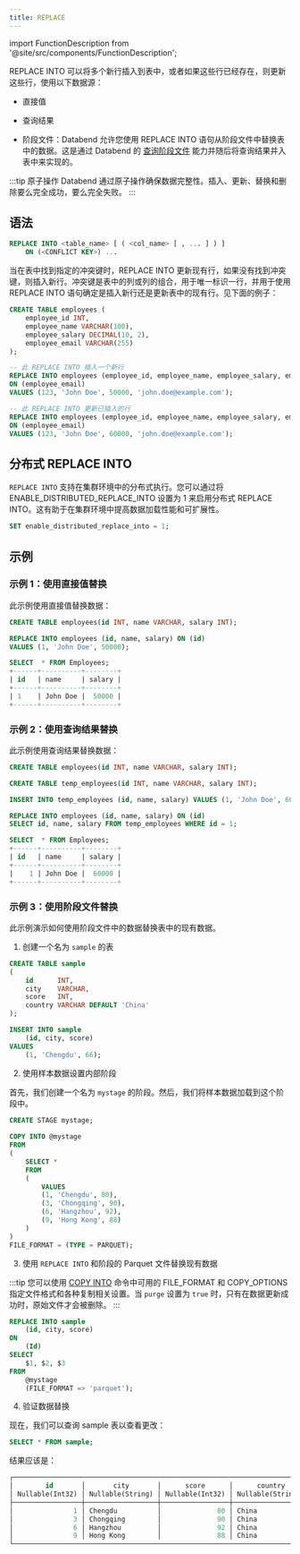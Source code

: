 ```yaml
---
title: REPLACE
---
```


import FunctionDescription from '@site/src/components/FunctionDescription';

<FunctionDescription description="引入版本：v1.1.55"/>

REPLACE INTO 可以将多个新行插入到表中，或者如果这些行已经存在，则更新这些行，使用以下数据源：

- 直接值

- 查询结果

- 阶段文件：Databend 允许您使用 REPLACE INTO 语句从阶段文件中替换表中的数据。这是通过 Databend 的 [查询阶段文件](/guides/load-data/transform/querying-stage) 能力并随后将查询结果并入表中来实现的。

:::tip 原子操作
Databend 通过原子操作确保数据完整性。插入、更新、替换和删除要么完全成功，要么完全失败。
:::

## 语法

```sql
REPLACE INTO <table_name> [ ( <col_name> [ , ... ] ) ]
    ON (<CONFLICT KEY>) ...
```

当在表中找到指定的冲突键时，REPLACE INTO 更新现有行，如果没有找到冲突键，则插入新行。冲突键是表中的列或列的组合，用于唯一标识一行，并用于使用 REPLACE INTO 语句确定是插入新行还是更新表中的现有行。见下面的例子：

```sql
CREATE TABLE employees (
    employee_id INT,
    employee_name VARCHAR(100),
    employee_salary DECIMAL(10, 2),
    employee_email VARCHAR(255)
);

-- 此 REPLACE INTO 插入一个新行
REPLACE INTO employees (employee_id, employee_name, employee_salary, employee_email) 
ON (employee_email)
VALUES (123, 'John Doe', 50000, 'john.doe@example.com');

-- 此 REPLACE INTO 更新已插入的行
REPLACE INTO employees (employee_id, employee_name, employee_salary, employee_email) 
ON (employee_email)
VALUES (123, 'John Doe', 60000, 'john.doe@example.com');
```

## 分布式 REPLACE INTO

`REPLACE INTO` 支持在集群环境中的分布式执行。您可以通过将 ENABLE_DISTRIBUTED_REPLACE_INTO 设置为 1 来启用分布式 REPLACE INTO。这有助于在集群环境中提高数据加载性能和可扩展性。

```sql
SET enable_distributed_replace_into = 1;
```

## 示例

### 示例 1：使用直接值替换

此示例使用直接值替换数据：

```sql
CREATE TABLE employees(id INT, name VARCHAR, salary INT);

REPLACE INTO employees (id, name, salary) ON (id)
VALUES (1, 'John Doe', 50000);

SELECT  * FROM Employees;
+------+----------+--------+
| id   | name     | salary |
+------+----------+--------+
| 1    | John Doe |  50000 |
+------+----------+--------+
```

### 示例 2：使用查询结果替换

此示例使用查询结果替换数据：

```sql
CREATE TABLE employees(id INT, name VARCHAR, salary INT);

CREATE TABLE temp_employees(id INT, name VARCHAR, salary INT);

INSERT INTO temp_employees (id, name, salary) VALUES (1, 'John Doe', 60000);

REPLACE INTO employees (id, name, salary) ON (id)
SELECT id, name, salary FROM temp_employees WHERE id = 1;

SELECT  * FROM Employees;
+------+----------+--------+
| id   | name     | salary |
+------+----------+--------+
|    1 | John Doe |  60000 |
+------+----------+--------+
```

### 示例 3：使用阶段文件替换

此示例演示如何使用阶段文件中的数据替换表中的现有数据。

1. 创建一个名为 `sample` 的表

```sql
CREATE TABLE sample
(
    id      INT,
    city    VARCHAR,
    score   INT,
    country VARCHAR DEFAULT 'China'
);

INSERT INTO sample
    (id, city, score)
VALUES
    (1, 'Chengdu', 66);
```

2. 使用样本数据设置内部阶段

首先，我们创建一个名为 `mystage` 的阶段。然后，我们将样本数据加载到这个阶段中。
```sql
CREATE STAGE mystage;
       
COPY INTO @mystage
FROM 
(
    SELECT * 
    FROM 
    (
        VALUES 
        (1, 'Chengdu', 80),
        (3, 'Chongqing', 90),
        (6, 'Hangzhou', 92),
        (9, 'Hong Kong', 88)
    )
)
FILE_FORMAT = (TYPE = PARQUET);
```

3. 使用 `REPLACE INTO` 和阶段的 Parquet 文件替换现有数据

:::tip
您可以使用 [COPY INTO](dml-copy-into-table.md) 命令中可用的 FILE_FORMAT 和 COPY_OPTIONS 指定文件格式和各种复制相关设置。当 `purge` 设置为 `true` 时，只有在数据更新成功时，原始文件才会被删除。
:::

```sql
REPLACE INTO sample 
    (id, city, score) 
ON
    (Id)
SELECT
    $1, $2, $3
FROM
    @mystage
    (FILE_FORMAT => 'parquet');
```

4. 验证数据替换

现在，我们可以查询 sample 表以查看更改：
```sql
SELECT * FROM sample;
```

结果应该是：
```sql
┌─────────────────────────────────────────────────────────────────────────┐
│        id       │       city       │      score      │      country     │
│ Nullable(Int32) │ Nullable(String) │ Nullable(Int32) │ Nullable(String) │
├─────────────────┼──────────────────┼─────────────────┼──────────────────┤
│               1 │ Chengdu          │              80 │ China            │
│               3 │ Chongqing        │              90 │ China            │
│               6 │ Hangzhou         │              92 │ China            │
│               9 │ Hong Kong        │              88 │ China            │
└─────────────────────────────────────────────────────────────────────────┘
```